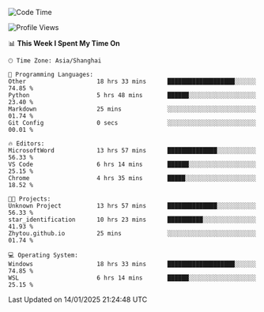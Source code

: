 <!--START_SECTION:waka-->
![Code Time](http://img.shields.io/badge/Code%20Time-2%2C213%20hrs%2058%20mins-blue)

![Profile Views](http://img.shields.io/badge/Profile%20Views-1-blue)

📊 **This Week I Spent My Time On** 

```text
🕑︎ Time Zone: Asia/Shanghai

💬 Programming Languages: 
Other                    18 hrs 33 mins      ███████████████████░░░░░░   74.85 % 
Python                   5 hrs 48 mins       ██████░░░░░░░░░░░░░░░░░░░   23.40 % 
Markdown                 25 mins             ░░░░░░░░░░░░░░░░░░░░░░░░░   01.74 % 
Git Config               0 secs              ░░░░░░░░░░░░░░░░░░░░░░░░░   00.01 % 

🔥 Editors: 
MicrosoftWord            13 hrs 57 mins      ██████████████░░░░░░░░░░░   56.33 % 
VS Code                  6 hrs 14 mins       ██████░░░░░░░░░░░░░░░░░░░   25.15 % 
Chrome                   4 hrs 35 mins       █████░░░░░░░░░░░░░░░░░░░░   18.52 % 

🐱‍💻 Projects: 
Unknown Project          13 hrs 57 mins      ██████████████░░░░░░░░░░░   56.33 % 
star_identification      10 hrs 23 mins      ██████████░░░░░░░░░░░░░░░   41.93 % 
Zhytou.github.io         25 mins             ░░░░░░░░░░░░░░░░░░░░░░░░░   01.74 % 

💻 Operating System: 
Windows                  18 hrs 33 mins      ███████████████████░░░░░░   74.85 % 
WSL                      6 hrs 14 mins       ██████░░░░░░░░░░░░░░░░░░░   25.15 % 
```


 Last Updated on 14/01/2025 21:24:48 UTC
<!--END_SECTION:waka-->